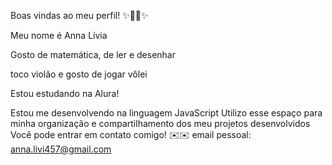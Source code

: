 Boas vindas ao meu perfil! ✨💚💚✨

Meu nome é Anna Lívia

Gosto de matemática, de ler e desenhar

toco violão e gosto de jogar vôlei

Estou estudando na Alura!

Estou me desenvolvendo na linguagem JavaScript
Utilizo esse espaço para minha organização e compartilhamento dos meu projetos desenvolvidos
Você pode entrar em contato comigo! ✉️✉️
email pessoal: anna.livi457@gmail.com

